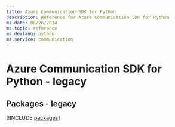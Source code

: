 ```yaml
---
title: Azure Communication SDK for Python
description: Reference for Azure Communication SDK for Python
ms.date: 08/26/2024
ms.topic: reference
ms.devlang: python
ms.service: communication
---
```

# Azure Communication SDK for Python - legacy
## Packages - legacy
[!INCLUDE [packages](communication-index.md)]